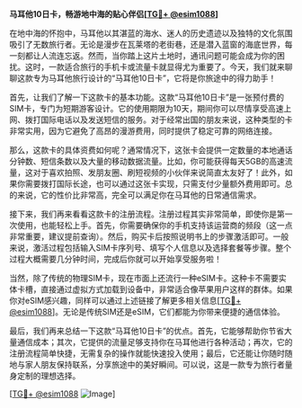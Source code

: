 **马耳他10日卡，畅游地中海的贴心伴侣[[TG💪+ @esim1088](https://t.me/s/esim1088)]**

在地中海的怀抱中，马耳他以其湛蓝的海水、迷人的历史遗迹以及独特的文化氛围吸引了无数旅行者。无论是漫步在瓦莱塔的老街巷，还是潜入蓝窗的海底世界，每一刻都让人流连忘返。然而，当你踏上这片土地时，通讯问题可能会成为你的困扰。这时，一款适合旅行的手机卡或流量卡就显得尤为重要了。今天，我们就来聊聊这款专为马耳他旅行设计的“马耳他10日卡”，它将是你旅途中的得力助手！

首先，让我们了解一下这款卡的基本功能。这款“马耳他10日卡”是一张预付费的SIM卡，专门为短期游客设计。它的使用期限为10天，期间你可以尽情享受高速上网、拨打国际电话以及发送短信的服务。对于经常出国的朋友来说，这种类型的卡非常实用，因为它避免了高昂的漫游费用，同时提供了稳定可靠的网络连接。

那么，这款卡的具体资费如何呢？通常情况下，这张卡会提供一定数量的本地通话分钟数、短信条数以及大量的移动数据流量。比如，你可能获得每天5GB的高速流量，这对于喜欢拍照、发朋友圈、刷短视频的小伙伴来说简直太友好了！此外，如果你需要拨打国际长途，也可以通过这张卡实现，只需支付少量额外费用即可。总的来说，它的性价比非常高，完全可以满足你在马耳他的日常通信需求。

接下来，我们再来看看这款卡的注册流程。注册过程其实非常简单，即使你是第一次使用，也能轻松上手。首先，你需要确保你的手机支持该运营商的频段（这一点非常重要，建议提前查询）。然后，购买卡后按照说明书上的步骤激活即可。一般来说，激活过程包括输入SIM卡序列号、填写个人信息以及选择套餐等步骤。整个过程大概需要几分钟时间，完成后你就可以开始享受服务啦！

当然，除了传统的物理SIM卡，现在市面上还流行一种eSIM卡。这种卡不需要实体卡槽，直接通过虚拟方式加载到设备中，非常适合像苹果用户这样的群体。如果你对eSIM感兴趣，同样可以通过上述链接了解更多相关信息[[TG💪+ @esim1088](https://t.me/s/esim1088)]。无论是传统SIM还是eSIM，它们都能为你带来便捷的通信体验。

最后，我们再来总结一下这款“马耳他10日卡”的优点。首先，它能够帮助你节省大量通信成本；其次，它提供的流量足够支持你在马耳他进行各种活动；再次，它的注册流程简单快捷，无需复杂的操作就能快速投入使用；最后，它还能让你随时随地与家人朋友保持联系，分享旅途中的美好瞬间。可以说，这是一款专为旅行者量身定制的理想选择。

[[TG💪+ @esim1088](https://t.me/s/esim1088) ![Image](https://i.postimg.cc/4NQfJmqS/Snipaste-2025-05-13-00-14-12.png)]